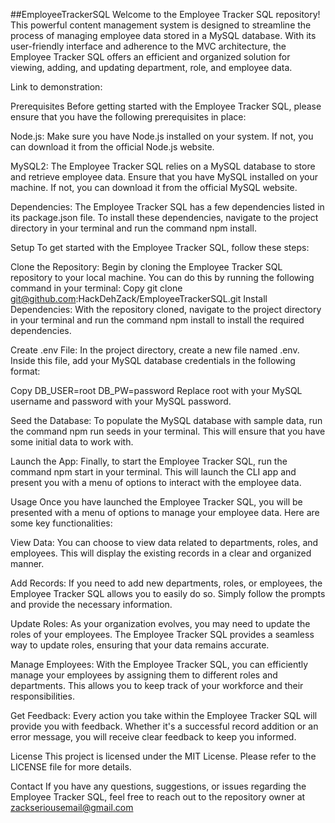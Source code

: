 ##EmployeeTrackerSQL
Welcome to the Employee Tracker SQL repository! This powerful content management system is designed to streamline the process of managing employee data stored in a MySQL database. With its user-friendly interface and adherence to the MVC architecture, the Employee Tracker SQL offers an efficient and organized solution for viewing, adding, and updating department, role, and employee data.

Link to demonstration: 




Prerequisites
Before getting started with the Employee Tracker SQL, please ensure that you have the following prerequisites in place:

Node.js: Make sure you have Node.js installed on your system. If not, you can download it from the official Node.js website.

MySQL2: The Employee Tracker SQL relies on a MySQL database to store and retrieve employee data. Ensure that you have MySQL installed on your machine. If not, you can download it from the official MySQL website.

Dependencies: The Employee Tracker SQL has a few dependencies listed in its package.json file. To install these dependencies, navigate to the project directory in your terminal and run the command npm install.

Setup
To get started with the Employee Tracker SQL, follow these steps:

Clone the Repository: Begin by cloning the Employee Tracker SQL repository to your local machine. You can do this by running the following command in your terminal:
Copy
git clone git@github.com:HackDehZack/EmployeeTrackerSQL.git
Install Dependencies: With the repository cloned, navigate to the project directory in your terminal and run the command npm install to install the required dependencies.

Create .env File: In the project directory, create a new file named .env. Inside this file, add your MySQL database credentials in the following format:

Copy
DB_USER=root
DB_PW=password
Replace root with your MySQL username and password with your MySQL password.

Seed the Database: To populate the MySQL database with sample data, run the command npm run seeds in your terminal. This will ensure that you have some initial data to work with.

Launch the App: Finally, to start the Employee Tracker SQL, run the command npm start in your terminal. This will launch the CLI app and present you with a menu of options to interact with the employee data.

Usage
Once you have launched the Employee Tracker SQL, you will be presented with a menu of options to manage your employee data. Here are some key functionalities:

View Data: You can choose to view data related to departments, roles, and employees. This will display the existing records in a clear and organized manner.

Add Records: If you need to add new departments, roles, or employees, the Employee Tracker SQL allows you to easily do so. Simply follow the prompts and provide the necessary information.

Update Roles: As your organization evolves, you may need to update the roles of your employees. The Employee Tracker SQL provides a seamless way to update roles, ensuring that your data remains accurate.

Manage Employees: With the Employee Tracker SQL, you can efficiently manage your employees by assigning them to different roles and departments. This allows you to keep track of your workforce and their responsibilities.

Get Feedback: Every action you take within the Employee Tracker SQL will provide you with feedback. Whether it's a successful record addition or an error message, you will receive clear feedback to keep you informed.

License
This project is licensed under the MIT License. Please refer to the LICENSE file for more details.

Contact
If you have any questions, suggestions, or issues regarding the Employee Tracker SQL, feel free to reach out to the repository owner at zackseriousemail@gmail.com
